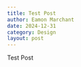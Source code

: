 ```yaml
---
title: Test Post
author: Eamon Marchant
date: 2024-12-31
category: Design
layout: post
---
```


Test Post